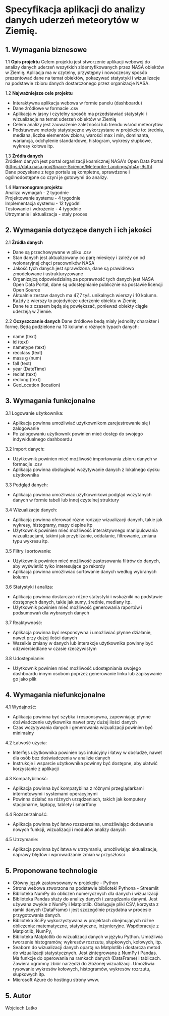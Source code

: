 # Specyfikacja aplikacji do analizy danych uderzeń meteorytów w Ziemię.  

## 1. Wymagania biznesowe
1.1 **Opis projektu**
Celem projektu jest stworzenie aplikacji webowej do analizy danych uderzeń wszytkich zidentyfikowanych przez NASA obiektów w Ziemię. Aplilacja ma w czytelny, przystępny i nowoczesny sposób prezentować dane na temat obiektów, pokazywać statystyki i wizualizacje na podstawie zbioru danych dostarczonego przez organizacje NASA.

1.2 **Najważniejsze cele projektu**  
- Interaktywna aplikacja webowa w formie panelu (dashboardu)
- Dane źródłowe w formacie .csv
- Aplikacja w jasny i czytelny sposób ma przedstawiać statystyki i wizualizacje na temat uderzeń obiektów w Ziemię
- Celem analizy jest zauważenie zależności lub trendu wśród meteorytów
- Podstawowe metody statystyczne wykorzystane w projekcie to: średnia, mediana, liczba elementów zbioru, warości max i min, dominanta, wariancja, odchylenie standardowe, histogram, wykresy słupkowe, wykresy kołowe itp.

1.3 **Źródła danych**  
Źródłem danych jest portal organizacji kosmicznej NASA's Open Data Portal (https://data.nasa.gov/Space-Science/Meteorite-Landings/gh4g-9sfh).
Dane pozyskane z tego portalu są kompletne, sprawdzone i ogólnodostępne co czyni je gotowymi do analizy.

1.4 **Harmonogram projektu**  
Analiza wymagań - 2 tygodnie  
Projektowanie systemu - 4 tygodnie  
Implementacja systemu - 12 tygodni  
Testowanie i wdrożenie - 4 tygodnie  
Utrzymanie i aktualizacja - stały proces  

## 2. Wymagania dotyczące danych i ich jakości  
2.1 **Źródła danych**  
- Dane są przechowywane w pliku .csv  
- Stan danych  jest aktualizowany co parę miesięcy i zależy on od wolonaryjnej chęci pracowników NASA  
- Jakość tych danych jest sprawdzona, dane są prawidłowo zmodelowane i ustrukturyzowane  
- Organizajcą odpowiedzialną za poprawność tych danych jest NASA Open Data Portal, dane są udostępnianie publicznie na postawie licencji Open Source
- Aktualnie zestaw danych ma 47,7 tyś. unikalnych wierszy i 10 kolumn. Każdy z wierszy to pojedyńcze uderzenie obiektu w Ziemię.
- Dane te z czasem będą się powiększać, ponieważ obiekty ciągle uderzeją w Ziemie.  

2.2 **Oczyszczanie danych**
Dane źródłowe bedą miały jednolity charakter i formę. Będą podzielone na 10 kolumn o różnych typach danych:
- name (text) 
- id (text)
- nametype (text)
- recclass (text)
- mass g (num)
- fall (text)
- year (DateTime)
- reclat (text)
- reclong (text)
- GeoLocation (location)

## 3. Wymagania funkcjonalne
3.1 Logowanie użytkownika:  
- Aplikacja powinna umożliwiać użytkownikom zarejestrowanie się i zalogowanie
- Po zalogowaniu użytkownik powinien mieć dostęp do swojego indywidualnego dashboardu

3.2 Import danych:  
- Użytkownik powinien mieć możliwość importowania zbioru danych w formacjie .csv
- Aplikacja powinna obsługiwać wczytywanie danych z lokalnego dysku użytkownika

3.3 Podgląd danych:  
- Aplikacja powinna umożliwiać użytkownikowi podgląd wczytanych danych w formie tabeli lub innej czytelnej struktury

3.4 Wizualizacje danych:  
- Aplikacja powinna oferować różne rodzaje wizualizacji danych, takie jak wykresy, histogramy, mapy cieplne itp
- Użytkownik powinien mieć możliwość interaktywnego manipulowania wizualizacjami, takimi jak przybliżanie, oddalanie, filtrowanie, zmiana typu wykresu itp.

3.5 Filtry i sortowanie:  
- Użytkownik powinien mieć możliwość zastosowania filtrów do danych, aby wyświetlić tylko interesujące go rekordy
- Aplikacja powinna umożliwiać sortowanie danych według wybranych kolumn

3.6 Statystyki i analiza:  
- Aplikacja powinna dostarczać różne statystyki i wskaźniki na podstawie dostępnych danych, takie jak sumy, średnie, mediany itp.
- Użytkownik powinien mieć możliwość generowania raportów i podsumowań dla wybranych danych

3.7 Reaktywność: 
- Aplikacja powinna być responsywna i umożliwiać płynne działanie, nawet przy dużej ilości danych
- Wszelkie zmiany w danych lub interakcje użytkownika powinny być odzwierciedlane w czasie rzeczywistym

3.8 Udostępnianie:  
- Użytkownik powinien mieć możliwość udostępniania swojego dashboardu innym osobom poprzez generowanie linku lub zapisywanie go jako plik

## 4. Wymagania niefunkcjonalne
4.1 Wydajność:  
- Aplikacja powinna być szybka i responsywna, zapewniając płynne doświadczenie użytkownika nawet przy dużej ilości danych
- Czas wczytywania danych i generowania wizualizacji powinien być minimalny

4.2 Łatwość użycia:  
- Interfejs użytkownika powinien być intuicyjny i łatwy w obsłudze, nawet dla osób bez doświadczenia w analizie danych
- Instrukcje i wsparcie użytkownika powinny być dostępne, aby ułatwić korzystanie z aplikacji

4.3 Kompatybilność:
- Aplikacja powinna być kompatybilna z różnymi przeglądarkami internetowymi i systemami operacyjnymi
- Powinna działać na różnych urządzeniach, takich jak komputery stacjonarne, laptopy, tablety i smartfony

4.4 Rozszerzalność:
- Aplikacja powinna być łatwo rozszerzalna, umożliwiając dodawanie nowych funkcji, wizualizacji i modułów analizy danych

4.5 Utrzymanie:
- Aplikacja powinna być łatwa w utrzymaniu, umożliwiając aktualizacje, naprawy błędów i wprowadzanie zmian w przyszłości

## 5. Proponowane technologie
- Główny język zastowsowany w projekcjie - Python
- Strona webowa stworzona na podstawie biblioteki Pythona - Streamlit
- Biblioteka NumPy do obliczeń numerycznych dla danych i wizualizacji
- Biblioteka Pandas służy do analizy danych i zarządzania danymi. Jest używana zwykle z NumPy i Matplotlib. Obsługuje pliki CSV, korzysta z ramki danych (DataFrame) i jest szczególnie przydatna w procesie przygotowania danych.
- Biblioteka SciPy wykorzystywana w projektach obejmujących różne obliczenia: matematyczne, statystyczne, inżynieryjne. Współpracuje z Matplotlib, NumPy, 
- Biblioteka Matplotlib do wizualizacji danych w języku Python. Umożliwia tworzenie histogramów, wykresów rozrzutu, słupkowych, kołowych, itp.
- Seaborn do wizualizacji danych opartą na Matplotlib i dostarcza metod do wizualizacji statystycznych. Jest zintegrowana z NumPy i Pandas. Ma funkcje do operowania na ramkach danych (DataFrame) i tablicach. Zawiera ogromny zbiór narzędzi do złożonej wizualizacji. Umożliwia rysowanie wykresów kołowych, histogramów, wykresów rozrzutu, słupkowych itp.
- Microsoft Azure do hostingu strony www.

## 5. Autor
Wojciech Latko
